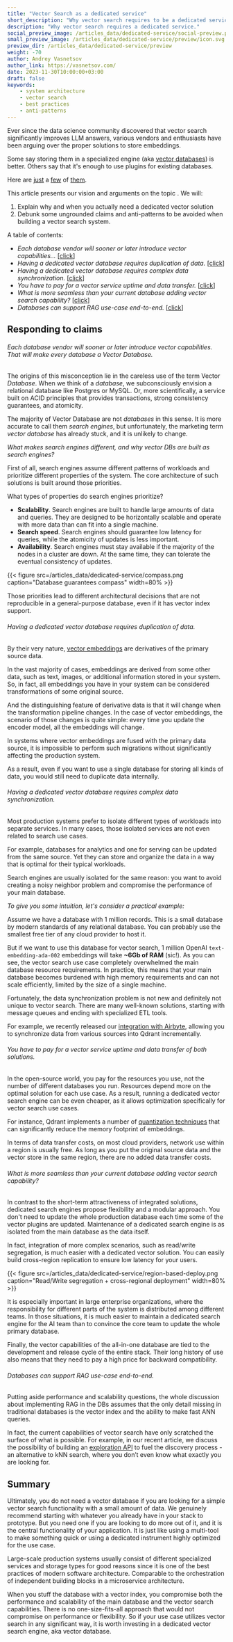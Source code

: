 ```yaml
---
title: "Vector Search as a dedicated service"
short_description: "Why vector search requires to be a dedicated service."
description: "Why vector search requires a dedicated service."
social_preview_image: /articles_data/dedicated-service/social-preview.png
small_preview_image: /articles_data/dedicated-service/preview/icon.svg
preview_dir: /articles_data/dedicated-service/preview
weight: -70
author: Andrey Vasnetsov
author_link: https://vasnetsov.com/
date: 2023-11-30T10:00:00+03:00
draft: false
keywords:
    - system architecture
    - vector search
    - best practices
    - anti-patterns
---
```



Ever since the data science community discovered that vector search significantly improves LLM answers,
various vendors and enthusiasts have been arguing over the proper solutions to store embeddings.

Some say storing them in a specialized engine (aka [vector databases](/qdrant-vector-database/)) is better. Others say that it's enough to use plugins for existing databases.

Here are [just](https://nextword.substack.com/p/vector-database-is-not-a-separate) a [few](https://stackoverflow.blog/2023/09/20/do-you-need-a-specialized-vector-database-to-implement-vector-search-well/) of [them](https://www.singlestore.com/blog/why-your-vector-database-should-not-be-a-vector-database/).


This article presents our vision and arguments on the topic .
We will:

1. Explain why and when you actually need a dedicated vector solution 
2. Debunk some ungrounded claims and anti-patterns to be avoided when building a vector search system.

A table of contents:

* *Each database vendor will sooner or later introduce vector capabilities...* [[click](#each-database-vendor-will-sooner-or-later-introduce-vector-capabilities-that-will-make-every-database-a-vector-database)]
* *Having a dedicated vector database requires duplication of data.* [[click](#having-a-dedicated-vector-database-requires-duplication-of-data)]
* *Having a dedicated vector database requires complex data synchronization.* [[click](#having-a-dedicated-vector-database-requires-complex-data-synchronization)]
* *You have to pay for a vector service uptime and data transfer.* [[click](#you-have-to-pay-for-a-vector-service-uptime-and-data-transfer-of-both-solutions)]
* *What is more seamless than your current database adding vector search capability?* [[click](#what-is-more-seamless-than-your-current-database-adding-vector-search-capability)]
* *Databases can support RAG use-case end-to-end.* [[click](#databases-can-support-rag-use-case-end-to-end)]


## Responding to claims

###### Each database vendor will sooner or later introduce vector capabilities. That will make every database a Vector Database.

The origins of this misconception lie in the careless use of the term Vector *Database*.
When we think of a *database*, we subconsciously envision a relational database like Postgres or MySQL.
Or, more scientifically, a service built on ACID principles that provides transactions, strong consistency guarantees, and atomicity.

The majority of Vector Database are not *databases* in this sense.
It is more accurate to call them *search engines*, but unfortunately, the marketing term *vector database* has already stuck, and it is unlikely to change.


*What makes search engines different, and why vector DBs are built as search engines?*

First of all, search engines assume different patterns of workloads and prioritize different properties of the system. The core architecture of such solutions is built around those priorities.

What types of properties do search engines prioritize?

* **Scalability**. Search engines are built to handle large amounts of data and queries. They are designed to be horizontally scalable and operate with more data than can fit into a single machine.
* **Search speed**. Search engines should guarantee low latency for queries, while the atomicity of updates is less important.
* **Availability**. Search engines must stay available if the majority of the nodes in a cluster are down. At the same time, they can tolerate the eventual consistency of updates.

{{< figure src=/articles_data/dedicated-service/compass.png caption="Database guarantees compass" width=80% >}}


Those priorities lead to different architectural decisions that are not reproducible in a general-purpose database, even if it has vector index support.


###### Having a dedicated vector database requires duplication of data.

By their very nature, [vector embeddings](/articles/what-are-embeddings/) are derivatives of the primary source data.

In the vast majority of cases, embeddings are derived from some other data, such as text, images, or additional information stored in your system. So, in fact, all embeddings you have in your system can be considered transformations of some original source.

And the distinguishing feature of derivative data is that it will change when the transformation pipeline changes. 
In the case of vector embeddings, the scenario of those changes is quite simple: every time you update the encoder model, all the embeddings will change.

In systems where vector embeddings are fused with the primary data source, it is impossible to perform such migrations without significantly affecting the production system.

As a result, even if you want to use a single database for storing all kinds of data, you would still need to duplicate data internally.

###### Having a dedicated vector database requires complex data synchronization.

Most production systems prefer to isolate different types of workloads into separate services.
In many cases, those isolated services are not even related to search use cases.

For example,  databases for analytics and one for serving can be updated from the same source.
Yet they can store and organize the data in a way that is optimal for their typical workloads.

Search engines are usually isolated for the same reason: you want to avoid creating a noisy neighbor problem and compromise the performance of your main database.

*To give you some intuition, let's consider a practical example:*

Assume we have a database with 1 million records.
This is a small database by modern standards of any relational database.
You can probably use the smallest free tier of any cloud provider to host it.

But if we want to use this database for vector search, 1 million OpenAI `text-embedding-ada-002` embeddings will take **~6Gb of RAM** (sic!).
As you can see, the vector search use case completely overwhelmed the main database resource requirements.
In practice, this means that your main database becomes burdened with high memory requirements and can not scale efficiently, limited by the size of a single machine.

Fortunately, the data synchronization problem is not new and definitely not unique to vector search.
There are many well-known solutions, starting with message queues and ending with specialized ETL tools.

For example, we recently released our [integration with Airbyte](/documentation/integrations/airbyte/), allowing you to synchronize data from various sources into Qdrant incrementally.

###### You have to pay for a vector service uptime and data transfer of both solutions.

In the open-source world, you pay for the resources you use, not the number of different databases you run.
Resources depend more on the optimal solution for each use case.
As a result, running a dedicated vector search engine can be even cheaper, as it allows optimization specifically for vector search use cases.

For instance, Qdrant implements a number of [quantization techniques](/documentation/guides/quantization/) that can significantly reduce the memory footprint of embeddings.

In terms of data transfer costs, on most cloud providers, network use within a region is usually free. As long as you put the original source data and the vector store in the same region, there are no added data transfer costs.

###### What is more seamless than your current database adding vector search capability?

In contrast to the short-term attractiveness of integrated solutions, dedicated search engines propose flexibility and a modular approach.
You don't need to update the whole production database each time some of the vector plugins are updated.
Maintenance of a dedicated search engine is as isolated from the main database as the data itself.

In fact, integration of more complex scenarios, such as read/write segregation, is much easier with a dedicated vector solution.
You can easily build cross-region replication to ensure low latency for your users.

{{< figure src=/articles_data/dedicated-service/region-based-deploy.png caption="Read/Write segregation + cross-regional deployment" width=80% >}}

It is especially important in large enterprise organizations, where the responsibility for different parts of the system is distributed among different teams.
In those situations, it is much easier to maintain a dedicated search engine for the AI team than to convince the core team to update the whole primary database.

Finally, the vector capabilities of the all-in-one database are tied to the development and release cycle of the entire stack.
Their long history of use also means that they need to pay a high price for backward compatibility.

###### Databases can support RAG use-case end-to-end.

Putting aside performance and scalability questions, the whole discussion about implementing RAG in the DBs assumes that the only detail missing in traditional databases is the vector index and the ability to make fast ANN queries.

In fact, the current capabilities of vector search have only scratched the surface of what is possible.
For example, in our recent article, we discuss the possibility of building an [exploration API](/articles/vector-similarity-beyond-search/) to fuel the discovery process - an alternative to kNN search, where you don’t even know what exactly you are looking for.

## Summary
Ultimately, you do not need a vector database if you are looking for a simple vector search functionality with a small amount of data. We genuinely recommend starting with whatever you already have in your stack to prototype. But you need one if you are looking to do more out of it, and it is the central functionality of your application. It is just like using a multi-tool to make something quick or using a dedicated instrument highly optimized for the use case.

Large-scale production systems usually consist of different specialized services and storage types for good reasons since it is one of the best practices of modern software architecture. Comparable to the orchestration of independent building blocks in a microservice architecture.

When you stuff the database with a vector index, you compromise both the performance and scalability of the main database and the vector search capabilities.
There is no one-size-fits-all approach that would not compromise on performance or flexibility.
So if your use case utilizes vector search in any significant way, it is worth investing in a dedicated vector search engine, aka vector database.
